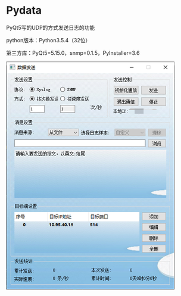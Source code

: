 # Pydata
PyQt5写的UDP的方式发送日志的功能

python版本：Python3.5.4（32位）

第三方库：PyQt5=5.15.0，snmp=0.1.5，PyInstaller=3.6

![image](https://github.com/Reboencheng/Pydata/blob/master/pydata.png)
